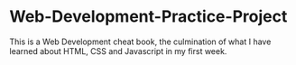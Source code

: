 # Web-Development-Practice-Project
This is a Web Development cheat book, the culmination of what I have learned about HTML, CSS and Javascript in my first week.
